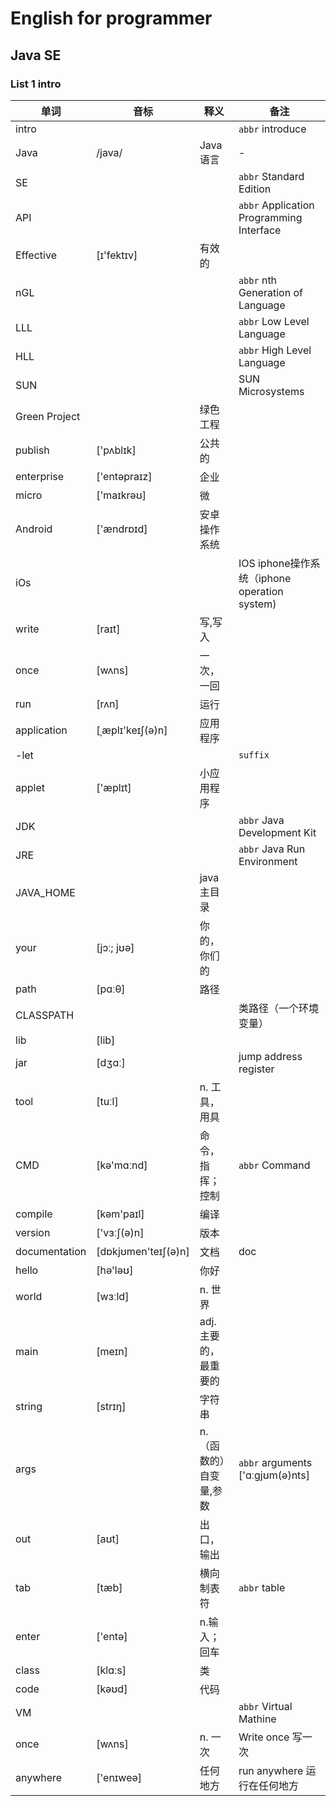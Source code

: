 # English for programmer
## Java SE 
### List 1 intro

|单词|音标|释义|备注|
|---|---|---|---|
|intro|||`abbr` introduce|
|Java|/java/|Java 语言|-|
|SE|||`abbr` Standard Edition|
|API|||`abbr` Application Programming Interface|
|Effective|[ɪ'fektɪv]|有效的||
|nGL|||`abbr` nth Generation of Language|
|LLL|||`abbr` Low Level Language|
|HLL|||`abbr` High Level Language|
|SUN|||SUN Microsystems|
|Green Project||绿色工程||
|publish|['pʌblɪk]|公共的||
|enterprise|['entəpraɪz]|企业||
|micro|['maɪkrəʊ]|微||
|Android|['ændrɒɪd]|安卓操作系统||
|iOs|||IOS iphone操作系统（iphone operation system)|
|write|[raɪt]|写,写入||
|once|[wʌns]|一次，一回||
|run|[rʌn]|运行||
|application|[ˌæplɪ'keɪʃ(ə)n]|应用程序||
|-let|||`suffix`|
|applet|['æplɪt]|小应用程序||
|JDK|||`abbr` Java Development Kit|
|JRE|||`abbr` Java Run Environment|
|JAVA_HOME||java主目录||
|your|[jɔː; jʊə]|你的，你们的||
|path|[pɑːθ]|路径||
|CLASSPATH|||类路径（一个环境变量）|
|lib|[lib]|||
|jar|[dʒɑː]||jump address register|跳越位址暂存器
|tool|[tuːl]|n. 工具，用具||
|CMD|[kə'mɑːnd]|命令，指挥；控制|`abbr` Command|
|compile|[kəm'paɪl]|编译||
|version|['vɜːʃ(ə)n]|版本||
|documentation|[dɒkjʊmen'teɪʃ(ə)n]|文档 |doc|
|hello|[hə'ləʊ]|你好||
|world|[wɜːld]|n. 世界||
|main|[meɪn]|adj. 主要的，最重要的||
|string|[strɪŋ]|字符串||
|args||n. （函数的）自变量,参数|`abbr` arguments ['ɑːgjʊm(ə)nts]|
|out|[aʊt]|出口，输出||
|tab|[tæb]|横向制表符|`abbr` table|
|enter|['entə]|n.输入；回车||
|class|[klɑːs]|类||
|code|[kəʊd]|代码||
|VM|||`abbr` Virtual Mathine|
|once|[wʌns]|n. 一次|Write once 写一次|
|anywhere|['enɪweə]|任何地方|run anywhere 运行在任何地方|